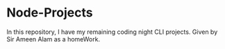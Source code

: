 # Node-Projects
In this repository, I have my remaining coding night CLI projects. Given by Sir Ameen Alam as a homeWork.
